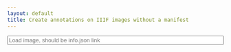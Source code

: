```yaml
---
layout: default
title: Create annotations on IIIF images without a manifest
---
```


<form id="enteriiifitem" style="padding-bottom: 20px">
<input style="width:100%" type="text" name="iiifurl" id="iiifurl" placeholder="Load image, should be info.json link">
</form>
<script src="https://cdnjs.cloudflare.com/ajax/libs/openseadragon/2.4.0/openseadragon.min.js"></script><script src="https://annotorious.github.io/latest/annotorious.min.js"></script>
<link rel="stylesheet" type="text/css" href="https://annotorious.github.io/css/style.css">
<link rel="stylesheet" type="text/css" href="https://annotorious.github.io/latest/themes/dark/annotorious-dark.css">
<div id="viewer" style="display:none">
<div id="openseadragon" style="height: 100vh; position: relative;" class="viewer"></div>
<button id="map-annotate-button" onclick="anno.activateSelector();" href="#">
  ADD ANNOTATION
</button>
</div>

<script>
document.getElementById("enteriiifitem").onsubmit= function() {
  localStorage.setItem('osviewer', document.getElementById("iiifurl").value);
  location.reload();
  loadanno();
  return false;
}
document.getElementById("viewer").addEventListener("load", loadanno());

function loadanno() {
var tilesource = localStorage['osviewer'] ? localStorage['osviewer'] : 'https://repository.duke.edu/iipsrv/iipsrv.fcgi?IIIF=/srv/perkins/repo_deriv/multires_image/40/58/a6/28/4058a628-c593-463e-9736-8a821e178fee/info.json';
document.getElementById('viewer').style.display = 'block';
var viewer = OpenSeadragon({
  id: "openseadragon",
  prefixUrl: "https://annotorious.github.io/js/openseadragon/images/",
  showNavigator: false,
  sequenceMode: true,
  tileSources: [
    tilesource
    ]
});
anno.makeAnnotatable(viewer);
var matching = {}
viewer.addHandler('open', function(){
  var all_annos = []
{% for annotation in site.annotations %}
  var annotation = JSON.parse({{annotation.content | jsonify}})
  if (annotation['@context'].indexOf('w3') > -1 && annotation.target && tilesource.indexOf(annotation.target.id.split("#xywh=")[0]) > -1){
    all_annos.push(annotation)
    var xywh = annotation.target.id.split("#xywh=").slice(-1)[0].split(",");
    var bounds = viewer.viewport.getBounds(true);
    var currentRect = viewer.viewport.viewportToImageRectangle(bounds);
    var cords = viewer.world.getItemAt(0).imageToViewportRectangle(parseInt(xywh[0]), parseInt(xywh[1]), parseInt(xywh[2]), parseInt(xywh[3]))
    var id = xywh.map(function (x) {
      return parseInt(x);
    });
    matching[id.join(",")] = "{{annotation.slug}}"
    var loadanno = {}
    loadanno['src'] = 'dzi://openseadragon/something'
    loadanno['text'] = annotation['body']['value'];
    loadanno['shapes'] = [{"type": "rect", "geometry": cords}]
    anno.addAnnotation(loadanno)
  }
{% endfor %}
  localStorage.setItem(tilesource, JSON.stringify(all_annos))
});
anno.addHandler('onAnnotationCreated', function(annotation) {
    var annotation_text = buildAnno(annotation, tilesource)
if (localStorage[tilesource]) {
  var existing = JSON.parse(localStorage[tilesource])
  annotation_text = _.uniq(existing.concat(annotation_text))
}
localStorage.setItem(tilesource, JSON.stringify(annotation_text))
create_items('{{site.api_server}}', '{{site.url}}{{site.baseurl}}')

});

anno.addHandler('onAnnotationUpdated', function(annotation) {
    var annotation_text = buildAnno(annotation, tilesource)
    var existing = JSON.parse(localStorage[tilesource])
    var id = annotation_text[0].target.id.split("#xywh=").slice(-1)[0].split(",").map(function (x) {
      return parseInt(x);
    });
    var position = parseInt(matching[id.join(",")].split("-").slice(-1)[0]) - 1;
    existing[position] = annotation_text[0];
    localStorage.setItem(tilesource, JSON.stringify(existing))
    create_items('{{site.api_server}}', '{{site.url}}{{site.baseurl}}')
});

anno.addHandler('onAnnotationRemoved', function(annotation) {
  var annotation_text = buildAnno(annotation, tilesource)
  var existing = JSON.parse(localStorage[tilesource])
  var id = annotation_text[0].target.id.split("#xywh=").slice(-1)[0].split(",").map(function (x) {
    return parseInt(x);
  });
  var position = parseInt(matching[id.join(",")].split("-").slice(-1)[0]) - 1;
  existing.splice(position, 1)
  localStorage.setItem(tilesource, JSON.stringify(existing))
  create_items('{{site.api_server}}', '{{site.url}}{{site.baseurl}}')
});

function buildAnno(annotation, tilesource){
  var boundingrect = annotorious['geometry'].getBoundingRect(annotation.shapes[0]).geometry
  var rect =  new OpenSeadragon.Rect(boundingrect['x'], boundingrect['y'], boundingrect['width'], boundingrect['height'])
  var imageitems = viewer.viewport.viewportToImageRectangle(rect)
  var targetid = tilesource.replace("/info.json", "") + `#xywh=${imageitems['x']},${imageitems['y']},${imageitems['width']},${imageitems['height']}`
  var annotation = [{
"type": "Annotation",
"@context": "http://www.w3.org/ns/anno.jsonld",
"body": {
  "value": `${annotation.text}`,
  "type": "TextualBody",
  "format": "text/html"
},
"target": {
  "id": `${targetid}`,
  "type": "Canvas"
}
}]
return annotation
}
}
</script>
<style>
      #map-annotate-button {
        position:relative;
        bottom:100vh;
        float: right;
        right: 10px;
        margin-top: 15px;
        background-color:#000;
        color:#fff;
        padding:3px 8px;
        z-index:10000;
        font-size:11px;
        text-decoration:none;
      }
</style>
